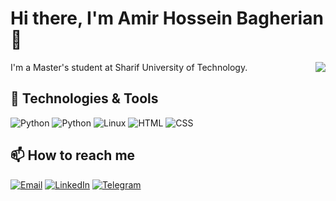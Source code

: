 # Hi there, I'm Amir Hossein Bagherian 👋

<img align="right" src="https://media.giphy.com/media/qgQUggAC3Pfv687qPC/giphy.gif" width="auto" height="auto">

I'm a Master's student at Sharif University of Technology.

## 🔧 Technologies & Tools

![Python](https://img.shields.io/badge/-Python-3776AB?style=flat-square&logo=python&logoColor=white)
![Python](https://img.shields.io/badge/C%2B%2B-00599C?style=for-the-badge&logo=c%2B%2B&logoColor=white)
![Linux](https://img.shields.io/badge/-Linux-FCC624?style=flat-square&logo=linux&logoColor=black)
![HTML](https://img.shields.io/badge/-HTML-E34F26?style=flat-square&logo=html5&logoColor=white)
![CSS](https://img.shields.io/badge/-CSS-1572B6?style=flat-square&logo=css3&logoColor=white)

## 📫 How to reach me
[![Email](https://img.shields.io/badge/-Email-D14836?style=flat-square&logo=gmail&logoColor=white)](mailto:amir.h.bagherian.k2020@gmail.com)
[![LinkedIn](https://img.shields.io/badge/-LinkedIn-0077B5?style=flat-square&logo=linkedin&logoColor=white)](https://www.linkedin.com/in/amirhossein-bagherian/)
[![Telegram](https://img.shields.io/badge/-Telegram-2CA5E0?style=flat-square&logo=telegram&logoColor=white)](https://t.me/Amirhosseinbagherian)
